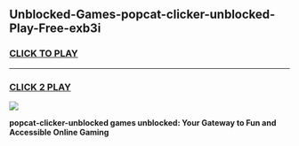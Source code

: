 
## Unblocked-Games-popcat-clicker-unblocked-Play-Free-exb3i
<h3>
<a href="https://premium76.site?title=popcat-clicker-unblocked&ref=10A">CLICK TO PLAY</a></h3>
<hr>

<h3>
<a href="https://premium76.site?title=popcat-clicker-unblocked&ref=10A">CLICK 2 PLAY</a>
  
</h3>

<a href="https://premium76.site?title=popcat-clicker-unblocked&ref=10A"><img src="https://clearcache.store/games.png"></a>


**popcat-clicker-unblocked games unblocked: Your Gateway to Fun and Accessible Online Gaming**
